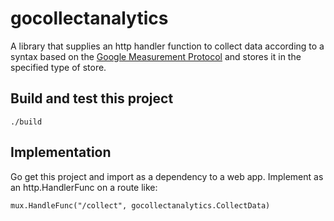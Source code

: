 # gocollectanalytics

A library that supplies an http handler function to collect data according to a syntax based on the [Google Measurement Protocol](https://developers.google.com/analytics/devguides/collection/protocol/v1/parameters) and stores it in the specified type of store.


## Build and test this project

    ./build

##  Implementation

Go get this project and import as a dependency to a web app. Implement as an http.HandlerFunc on a route like:

    mux.HandleFunc("/collect", gocollectanalytics.CollectData)

